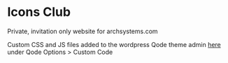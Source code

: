 # Icons Club

Private, invitation only website for archsystems.com

Custom CSS and JS files added to the wordpress Qode theme admin [here](http://iconsclub.archsystems.com/wp-admin) under Qode Options > Custom Code